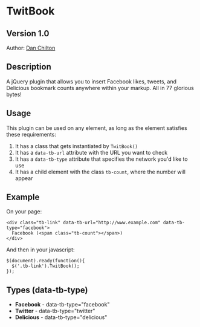 TwitBook
========
Version 1.0
-----------

Author: [Dan Chilton](http://www.danchilton.com)

Description
-----------

A jQuery plugin that allows you to insert Facebook likes, tweets, and Delicious bookmark counts anywhere within your markup. All in 77 glorious bytes!

Usage
-----

This plugin can be used on any element, as long as the element satisfies these requirements:

1. It has a class that gets instantiated by `TwitBook()`
2. It has a `data-tb-url` attribute with the URL you want to check
3. It has a `data-tb-type` attribute that specifies the network you'd like to use
4. It has a child element with the class `tb-count`, where the number will appear

Example
-------

On your page:

    <div class="tb-link" data-tb-url="http://www.example.com" data-tb-type="facebook">
      Facebook (<span class="tb-count"></span>)
    </div>

And then in your javascript:

    $(document).ready(function(){
      $('.tb-link').TwitBook();
    });

Types (data-tb-type)
--------------------

* **Facebook** - data-tb-type="facebook"
* **Twitter** - data-tb-type="twitter"
* **Delicious** - data-tb-type="delicious"